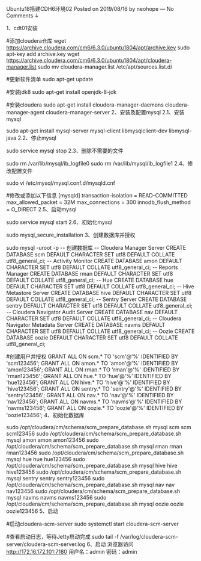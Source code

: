 Ubuntu18搭建CDH6环境02
Posted on 2019/08/16 by neohope — No Comments ↓

1、cdt01安装

#添加cloudera仓库
wget https://archive.cloudera.com/cm6/6.3.0/ubuntu1804/apt/archive.key
sudo apt-key add archive.key
wget https://archive.cloudera.com/cm6/6.3.0/ubuntu1804/apt/cloudera-manager.list
sudo mv cloudera-manager.list /etc/apt/sources.list.d/
 
#更新软件清单
sudo apt-get update
 
#安装jdk8
sudo apt-get install openjdk-8-jdk
 
#安装cloudera
sudo apt-get install cloudera-manager-daemons cloudera-manager-agent cloudera-manager-server
2、安装及配置mysql
2.1、安装mysql

sudo apt-get install mysql-server mysql-client libmysqlclient-dev libmysql-java
2.2、停止mysql

sudo service mysql stop
2.3、删除不需要的文件

sudo rm /var/lib/mysql/ib_logfile0
sudo rm /var/lib/mysql/ib_logfile1
2.4、修改配置文件

sudo vi /etc/mysql/mysql.conf.d/mysqld.cnf
 
#修改或添加以下信息
[mysqld]
transaction-isolation = READ-COMMITTED
max_allowed_packet = 32M
max_connections = 300
innodb_flush_method = O_DIRECT
2.5、启动mysql

sudo service mysql start
2.6、初始化mysql

sudo mysql_secure_installation
3、创建数据库并授权

sudo mysql -uroot -p
-- 创建数据库
-- Cloudera Manager Server
CREATE DATABASE scm DEFAULT CHARACTER SET utf8 DEFAULT COLLATE utf8_general_ci;
-- Activity Monitor
CREATE DATABASE amon DEFAULT CHARACTER SET utf8 DEFAULT COLLATE utf8_general_ci;
-- Reports Manager
CREATE DATABASE rman DEFAULT CHARACTER SET utf8 DEFAULT COLLATE utf8_general_ci;
-- Hue
CREATE DATABASE hue DEFAULT CHARACTER SET utf8 DEFAULT COLLATE utf8_general_ci;
-- Hive Metastore Server
CREATE DATABASE hive DEFAULT CHARACTER SET utf8 DEFAULT COLLATE utf8_general_ci;
-- Sentry Server
CREATE DATABASE sentry DEFAULT CHARACTER SET utf8 DEFAULT COLLATE utf8_general_ci;
-- Cloudera Navigator Audit Server
CREATE DATABASE nav DEFAULT CHARACTER SET utf8 DEFAULT COLLATE utf8_general_ci;
-- Cloudera Navigator Metadata Server
CREATE DATABASE navms DEFAULT CHARACTER SET utf8 DEFAULT COLLATE utf8_general_ci;
-- Oozie
CREATE DATABASE oozie DEFAULT CHARACTER SET utf8 DEFAULT COLLATE utf8_general_ci;
 
#创建用户并授权
GRANT ALL ON scm.* TO 'scm'@'%' IDENTIFIED BY 'scm123456';
GRANT ALL ON amon.* TO 'amon'@'%' IDENTIFIED BY 'amon123456';
GRANT ALL ON rman.* TO 'rman'@'%' IDENTIFIED BY 'rman123456';
GRANT ALL ON hue.* TO 'hue'@'%' IDENTIFIED BY 'hue123456';
GRANT ALL ON hive.* TO 'hive'@'%' IDENTIFIED BY 'hive123456';
GRANT ALL ON sentry.* TO 'sentry'@'%' IDENTIFIED BY 'sentry123456';
GRANT ALL ON nav.* TO 'nav'@'%' IDENTIFIED BY 'nav123456';
GRANT ALL ON navms.* TO 'navms'@'%' IDENTIFIED BY 'navms123456';
GRANT ALL ON oozie.* TO 'oozie'@'%' IDENTIFIED BY 'oozie123456';
4、初始化数据库

sudo /opt/cloudera/cm/schema/scm_prepare_database.sh mysql scm scm scm123456
sudo /opt/cloudera/cm/schema/scm_prepare_database.sh mysql amon amon amon123456
sudo /opt/cloudera/cm/schema/scm_prepare_database.sh mysql rman rman rman123456
sudo /opt/cloudera/cm/schema/scm_prepare_database.sh mysql hue hue hue123456
sudo /opt/cloudera/cm/schema/scm_prepare_database.sh mysql hive hive hive123456
sudo /opt/cloudera/cm/schema/scm_prepare_database.sh mysql sentry sentry sentry123456
sudo /opt/cloudera/cm/schema/scm_prepare_database.sh mysql nav nav nav123456
sudo /opt/cloudera/cm/schema/scm_prepare_database.sh mysql navms navms navms123456
sudo /opt/cloudera/cm/schema/scm_prepare_database.sh mysql oozie oozie oozie123456
5、启动

#启动cloudera-scm-server
sudo systemctl start cloudera-scm-server
 
#查看启动日志，等待Jetty启动完成
sudo tail -f /var/log/cloudera-scm-server/cloudera-scm-server.log
6、启动
浏览器访问
http://172.16.172.101:7180
用户名：admin
密码：admin